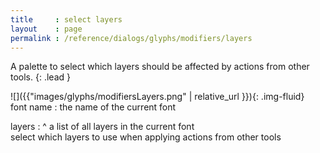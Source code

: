 ```yaml
---
title     : select layers
layout    : page
permalink : /reference/dialogs/glyphs/modifiers/layers
---
```


A palette to select which layers should be affected by actions from other tools.
{: .lead }


<div class='row'>

<div class='col-sm-4' markdown='1'>
![]({{"images/glyphs/modifiersLayers.png" | relative_url }}){: .img-fluid}
</div>

<div class='col-sm-8' markdown='1'>
font name
: the name of the current font

layers
: ^
  a list of all layers in the current font  
  select which layers to use when applying actions from other tools
</div>

</div>
